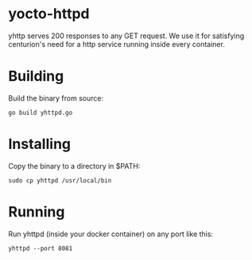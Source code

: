 yocto-httpd
===========

yhttp serves 200 responses to any GET request.
We use it for satisfying centurion's need for a http service running inside every container.

Building
========

Build the binary from source:

    go build yhttpd.go

Installing
==========

Copy the binary to a directory in $PATH:

    sudo cp yhttpd /usr/local/bin

Running
=======

Run yhttpd (inside your docker container) on any port like this:

    yhttpd --port 8081
